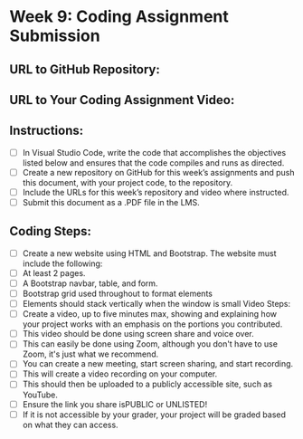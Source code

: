 # Week 9: Coding Assignment Submission

## URL to GitHub Repository:

## URL to Your Coding Assignment Video:

## Instructions:
- [ ] In Visual Studio Code, write the code that accomplishes the objectives listed below and ensures that the code compiles and runs as directed. 
- [ ] Create a new repository on GitHub for this week’s assignments and push this document, with your project code, to the repository.
- [ ] Include the URLs for this week’s repository and video where instructed.
- [ ] Submit this document as a .PDF file in the LMS.

## Coding Steps:
- [ ] Create a new website using HTML and Bootstrap. The website must include the following:
- [ ] At least 2 pages.
- [ ] A Bootstrap navbar, table, and form.
- [ ] Bootstrap grid used throughout to format elements
- [ ] Elements should stack vertically when the window is small
Video Steps:
- [ ] Create a video, up to five minutes max, showing and explaining how your project works with an emphasis on the portions you contributed. 
- [ ] This video should be done using screen share and voice over. 
- [ ] This can easily be done using Zoom, although you don't have to use Zoom, it's just what we recommend. 
- [ ] You can create a new meeting, start screen sharing, and start recording. 
- [ ] This will create a video recording on your computer. 
- [ ] This should then be uploaded to a publicly accessible site, such as YouTube. 
- [ ] Ensure the link you share isPUBLIC or UNLISTED!
- [ ] If it is not accessible by your grader, your project will be graded based on what they can access.
